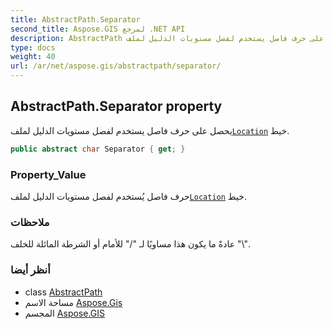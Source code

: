 ```yaml
---
title: AbstractPath.Separator
second_title: Aspose.GIS لمرجع .NET API
description: AbstractPath ملكية. يحصل على حرف فاصل يستخدم لفصل مستويات الدليل لملفLocation خيط.
type: docs
weight: 40
url: /ar/net/aspose.gis/abstractpath/separator/
---
```

## AbstractPath.Separator property

يحصل على حرف فاصل يستخدم لفصل مستويات الدليل لملف[`Location`](../location/) خيط.

```csharp
public abstract char Separator { get; }
```

### Property_Value

حرف فاصل يُستخدم لفصل مستويات الدليل لملف[`Location`](../location/) خيط.

### ملاحظات

عادةً ما يكون هذا مساويًا لـ "/" للأمام أو الشرطة المائلة للخلف "\\".

### أنظر أيضا

* class [AbstractPath](../)
* مساحة الاسم [Aspose.Gis](../../abstractpath/)
* المجسم [Aspose.GIS](../../../)


